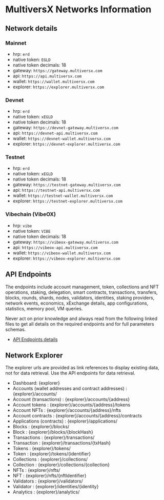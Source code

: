 # MultiversX Networks Information

## Network details

### Mainnet

- hrp: `erd`
- native token: `EGLD`
- native token decimals: 18
- gateway: `https://gateway.multiversx.com`
- api: `https://api.multiversx.com`
- wallet: `https://wallet.multiversx.com`
- explorer: `https://explorer.multiversx.com`

### Devnet

- hrp: `erd`
- native token: `xEGLD`
- native token decimals: 18
- gateway: `https://devnet-gateway.multiversx.com`
- api: `https://devnet-api.multiversx.com`
- wallet: `https://devnet-wallet.multiversx.com`
- explorer: `https://devnet-explorer.multiversx.com`

### Testnet

- hrp: `erd`
- native token: `xEGLD`
- native token decimals: 18
- gateway: `https://testnet-gateway.multiversx.com`
- api: `https://testnet-api.multiversx.com`
- wallet: `https://testnet-wallet.multiversx.com`
- explorer: `https://testnet-explorer.multiversx.com`

### Vibechain (VibeOX)

- hrp: `vibe`
- native token: `VIBE`
- native token decimals: 18
- gateway: `https://vibeox-gateway.multiversx.com`
- api: `https://vibeox-api.multiversx.com`
- wallet: `https://vibeox-wallet.multiversx.com`
- explorer: `https://vibeox-explorer.multiversx.com`

## API Endpoints

The endpoints include account management, token, collections and NFT operations, staking, delegation, smart contracts, transactions, transfers, blocks, rounds, shards, nodes, validators, identities, staking providers, network events, economics, xExchange details, app configurations, statistics, memory pool, VM queries.

Never act on prior knowledge and always read from the following linked files to get all details on the required endpoints and for full parameters schemas.
- [API Endpoints details](./content/api-endpoints/api-endpoints.md) 

## Network Explorer 

The explorer urls are provided as link references to display existing data, not for data retrieval. 
Use the API endpoints for data retrieval.

- Dashboard: {explorer}
- Accounts (wallet addresses and contract addresses) : {explorer}/accounts/
- Account (transactions) : {explorer}/accounts/{address}
- Account tokens : {explorer}/accounts/{address}/tokens
- Account NFTs : {explorer}/accounts/{address}/nfts
- Account contracts : {explorer}/accounts/{address}/contracts
- Applications (contracts) : {explorer}/applications/
- Blocks : {explorer}/blocks/
- Block : {explorer}/blocks/{blockHash}
- Transactions : {explorer}/transactions/
- Transaction : {explorer}/transactions/{txHash}
- Tokens : {explorer}/tokens/
- Token : {explorer}/tokens/{identifier}
- Collections : {explorer}/collections/
- Collection : {explorer}/collections/{collection}
- NFTs : {explorer}/nfts/
- NFT : {explorer}/nfts/{nftIdentifier}
- Validators : {explorer}/validators/
- Validator : {explorer}/identities/{identity}
- Analytics : {explorer}/analytics/
